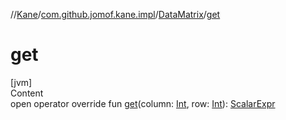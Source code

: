 //[Kane](../../index.md)/[com.github.jomof.kane.impl](../index.md)/[DataMatrix](index.md)/[get](get.md)



# get  
[jvm]  
Content  
open operator override fun [get](get.md)(column: [Int](https://kotlinlang.org/api/latest/jvm/stdlib/kotlin/-int/index.html), row: [Int](https://kotlinlang.org/api/latest/jvm/stdlib/kotlin/-int/index.html)): [ScalarExpr](../-scalar-expr/index.md)  




